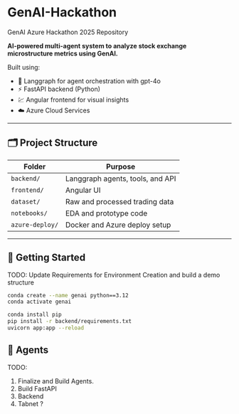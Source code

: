 # GenAI-Hackathon

GenAI Azure Hackathon 2025 Repository

**AI-powered multi-agent system to analyze stock exchange microstructure metrics using GenAI.**

Built using:

- 🧠 Langgraph for agent orchestration with gpt-4o
- ⚡ FastAPI backend (Python)
- 💹 Angular frontend for visual insights
- ☁️ Azure Cloud Services

---

## 🗂 Project Structure

| Folder          | Purpose                          |
| --------------- | -------------------------------- |
| `backend/`      | Langgraph agents, tools, and API |
| `frontend/`     | Angular UI                       |
| `dataset/`      | Raw and processed trading data   |
| `notebooks/`    | EDA and prototype code           |
| `azure-deploy/` | Docker and Azure deploy setup    |

---

## 🧪 Getting Started

TODO: Update Requirements for Environment Creation and build a demo structure

```bash
conda create --name genai python==3.12
conda activate genai

conda install pip
pip install -r backend/requirements.txt
uvicorn app:app --reload
```

## 🧠 Agents

TODO:

1. Finalize and Build Agents.
2. Build FastAPI
3. Backend
4. Tabnet ?

